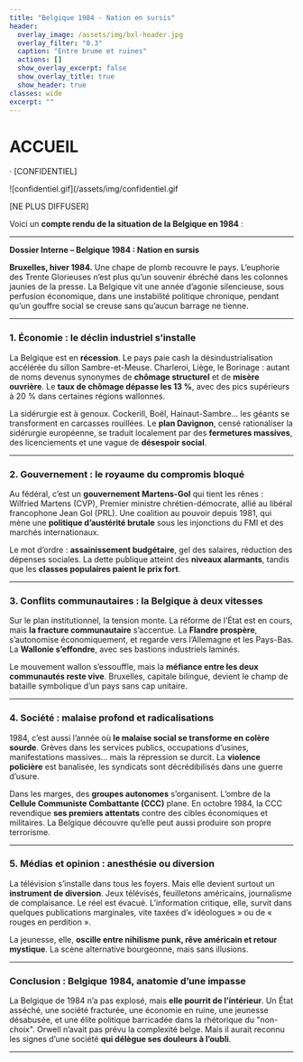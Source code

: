 ```yaml
---
title: "Belgique 1984 - Nation en sursis"
header:
  overlay_image: /assets/img/bxl-header.jpg
  overlay_filter: "0.3"
  caption: "Entre brume et ruines"
  actions: []
  show_overlay_excerpt: false
  show_overlay_title: true
  show_header: true
classes: wide
excerpt: ""
---
```


# ACCUEIL

·
[CONFIDENTIEL]

![confidentiel.gif](/assets/img/confidentiel.gif

[NE PLUS DIFFUSER]

Voici un **compte rendu de la situation de la Belgique en 1984** :

---


**Dossier Interne – Belgique 1984 : Nation en sursis**

**Bruxelles, hiver 1984.** Une chape de plomb recouvre le pays. L’euphorie des Trente Glorieuses n’est plus qu’un souvenir ébréché dans les colonnes jaunies de la presse. La Belgique vit une année d’agonie silencieuse, sous perfusion économique, dans une instabilité politique chronique, pendant qu’un gouffre social se creuse sans qu’aucun barrage ne tienne.

---

### 1. **Économie : le déclin industriel s’installe**

La Belgique est en **récession**. Le pays paie cash la désindustrialisation accélérée du sillon Sambre-et-Meuse. Charleroi, Liège, le Borinage : autant de noms devenus synonymes de **chômage structurel** et de **misère ouvrière**. Le **taux de chômage dépasse les 13 %**, avec des pics supérieurs à 20 % dans certaines régions wallonnes.

La sidérurgie est à genoux. Cockerill, Boël, Hainaut-Sambre… les géants se transforment en carcasses rouillées. Le **plan Davignon**, censé rationaliser la sidérurgie européenne, se traduit localement par des **fermetures massives**, des licenciements et une vague de **désespoir social**.

---

### 2. **Gouvernement : le royaume du compromis bloqué**

Au fédéral, c’est un **gouvernement Martens-Gol** qui tient les rênes : Wilfried Martens (CVP), Premier ministre chrétien-démocrate, allié au libéral francophone Jean Gol (PRL). Une coalition au pouvoir depuis 1981, qui mène une **politique d’austérité brutale** sous les injonctions du FMI et des marchés internationaux.

Le mot d’ordre : **assainissement budgétaire**, gel des salaires, réduction des dépenses sociales. La dette publique atteint des **niveaux alarmants**, tandis que les **classes populaires paient le prix fort**.

---

### 3. **Conflits communautaires : la Belgique à deux vitesses**

Sur le plan institutionnel, la tension monte. La réforme de l’État est en cours, mais **la fracture communautaire** s’accentue. La **Flandre prospère**, s’autonomise économiquement, et regarde vers l’Allemagne et les Pays-Bas. La **Wallonie s’effondre**, avec ses bastions industriels laminés.

Le mouvement wallon s’essouffle, mais la **méfiance entre les deux communautés reste vive**. Bruxelles, capitale bilingue, devient le champ de bataille symbolique d’un pays sans cap unitaire.

---

### 4. **Société : malaise profond et radicalisations**

1984, c’est aussi l’année où **le malaise social se transforme en colère sourde**. Grèves dans les services publics, occupations d’usines, manifestations massives… mais la répression se durcit. La **violence policière** est banalisée, les syndicats sont décrédibilisés dans une guerre d’usure.

Dans les marges, des **groupes autonomes** s’organisent. L’ombre de la **Cellule Communiste Combattante (CCC)** plane. En octobre 1984, la CCC revendique **ses premiers attentats** contre des cibles économiques et militaires. La Belgique découvre qu’elle peut aussi produire son propre terrorisme.

---

### 5. **Médias et opinion : anesthésie ou diversion**

La télévision s’installe dans tous les foyers. Mais elle devient surtout un **instrument de diversion**. Jeux télévisés, feuilletons américains, journalisme de complaisance. Le réel est évacué. L’information critique, elle, survit dans quelques publications marginales, vite taxées d’« idéologues » ou de « rouges en perdition ».

La jeunesse, elle, **oscille entre nihilisme punk, rêve américain et retour mystique**. La scène alternative bourgeonne, mais sans illusions.

---

### Conclusion : **Belgique 1984, anatomie d’une impasse**

La Belgique de 1984 n’a pas explosé, mais **elle pourrit de l’intérieur**. Un État asséché, une société fracturée, une économie en ruine, une jeunesse désabusée, et une élite politique barricadée dans la rhétorique du "non-choix". Orwell n’avait pas prévu la complexité belge. Mais il aurait reconnu les signes d’une société **qui délègue ses douleurs à l’oubli**.

---
